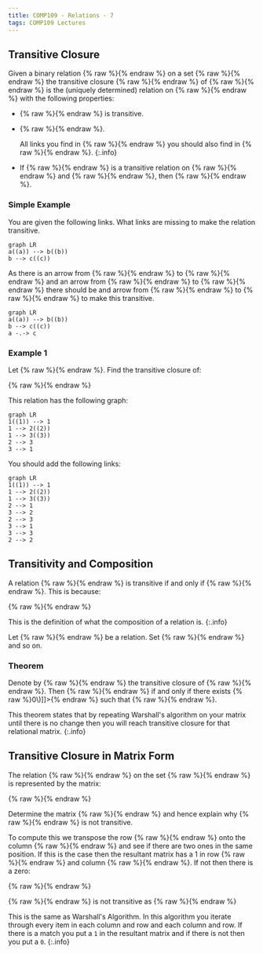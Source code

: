 ```yaml
---
title: COMP109 - Relations - 7
tags: COMP109 Lectures
---
```

## Transitive Closure
Given a binary relation {% raw %}<![CDATA[\(R\)]]>{% endraw %} on a set {% raw %}<![CDATA[\(A\)]]>{% endraw %} the transitive closure {% raw %}<![CDATA[\(R^*\)]]>{% endraw %} of {% raw %}<![CDATA[\(R\)]]>{% endraw %} is the (uniquely determined) relation on {% raw %}<![CDATA[\(A\)]]>{% endraw %} with the following properties:

* {% raw %}<![CDATA[\(R^*\)]]>{% endraw %} is transitive.
* {% raw %}<![CDATA[\(R\subseteq R^*\)]]>{% endraw %}.

	All links you find in {% raw %}<![CDATA[\(R\)]]>{% endraw %} you should also find in {% raw %}<![CDATA[\(R^*\)]]>{% endraw %}.
	{:.info}
* If {% raw %}<![CDATA[\(S\)]]>{% endraw %} is a transitive relation on {% raw %}<![CDATA[\(A\)]]>{% endraw %} and {% raw %}<![CDATA[\(R\subseteq S\)]]>{% endraw %}, then {% raw %}<![CDATA[\(R^*\subseteq S\)]]>{% endraw %}.

### Simple Example
You are given the following links. What links are missing to make the relation transitive.

```mermaid
graph LR
a((a)) --> b((b))
b --> c((c))
```

As there is an arrow from {% raw %}<![CDATA[\(a\)]]>{% endraw %} to {% raw %}<![CDATA[\(b\)]]>{% endraw %} and an arrow from {% raw %}<![CDATA[\(b\)]]>{% endraw %} to {% raw %}<![CDATA[\(c\)]]>{% endraw %} there should be and arrow from {% raw %}<![CDATA[\(a\)]]>{% endraw %} to {% raw %}<![CDATA[\(c\)]]>{% endraw %} to make this transitive.

```mermaid
graph LR
a((a)) --> b((b))
b --> c((c))
a -.-> c
```

### Example 1
Let {% raw %}<![CDATA[\(A=\{1,2,3\}\)]]>{% endraw %}. Find the transitive closure of:

{% raw %}<![CDATA[\[R=\{(1,1),(1,2),(1,3),(2,3),(3,1)\}\]]]>{% endraw %}

This relation has the following graph:

```mermaid
graph LR
1((1)) --> 1
1 --> 2((2))
1 --> 3((3))
2 --> 3
3 --> 1
```

You should add the following links:

```mermaid
graph LR
1((1)) --> 1
1 --> 2((2))
1 --> 3((3))
2 --> 1
3 --> 2
2 --> 3
3 --> 1
3 --> 3
2 --> 2
```

## Transitivity and Composition
A relation {% raw %}<![CDATA[\(S\)]]>{% endraw %} is transitive if and only if {% raw %}<![CDATA[\(S\circ S\subseteq S\)]]>{% endraw %}. This is because:

{% raw %}<![CDATA[\[S\circ S=\{(a,c)\vert \text{ exists } b \text{ such that } aSb \text{ and } bSc\}\]]]>{% endraw %}

This is the definition of what the composition of a relation is.
{:.info}

Let {% raw %}<![CDATA[\(S\)]]>{% endraw %} be a relation. Set {% raw %}<![CDATA[\(S^1=S,S^2=S\circ S,S^3=S\circ S\circ S\circ S\)]]>{% endraw %} and so on.

### Theorem
Denote by {% raw %}<![CDATA[\(S^*\)]]>{% endraw %} the transitive closure of {% raw %}<![CDATA[\(S\)]]>{% endraw %}. Then {% raw %}<![CDATA[\(xS^*y\)]]>{% endraw %} if and only if there exists {% raw %}<![CDATA[\(n>0\)]]>{% endraw %} such that {% raw %}<![CDATA[\(xS^ny\)]]>{% endraw %}.

This theorem states that by repeating Warshall's algorithm on your matrix until there is no change then you will reach transitive closure for that relational matrix.
{:.info}

## Transitive Closure in Matrix Form
The relation {% raw %}<![CDATA[\(R\)]]>{% endraw %} on the set {% raw %}<![CDATA[\(A=\{1,2,3,4,5\}\)]]>{% endraw %} is represented by the matrix:

{% raw %}<![CDATA[\[
\begin{bmatrix}
1&0&0&1&0\\
0&1&0&0&1\\
0&0&1&0&0\\
1&0&1&0&0\\
0&1&0&1&0
\end{bmatrix}
\]]]>{% endraw %}

Determine the matrix {% raw %}<![CDATA[\(R\circ R\)]]>{% endraw %} and hence explain why {% raw %}<![CDATA[\(R\)]]>{% endraw %} is not transitive.

To compute this we transpose the row {% raw %}<![CDATA[\(i\)]]>{% endraw %} onto the column {% raw %}<![CDATA[\(j\)]]>{% endraw %} and see if there are two ones in the same position. If this is the case then the resultant matrix has a 1 in row {% raw %}<![CDATA[\(i\)]]>{% endraw %} and column {% raw %}<![CDATA[\(j\)]]>{% endraw %}. If not then there is a zero:

{% raw %}<![CDATA[\[
\begin{bmatrix}
1&0&0&1&0\\
0&1&0&0&1\\
0&0&1&0&0\\
1&0&1&0&0\\
0&1&0&1&0
\end{bmatrix}
\begin{bmatrix}
1&0&0&1&0\\
0&1&0&0&1\\
0&0&1&0&0\\
1&0&1&0&0\\
0&1&0&1&0
\end{bmatrix}=
\begin{bmatrix}
1&0&1&1&0\\
0&1&0&1&1\\
0&0&1&0&0\\
1&0&1&1&0\\
1&1&1&0&1
\end{bmatrix}
\]]]>{% endraw %}

{% raw %}<![CDATA[\(R\)]]>{% endraw %} is not transitive as {% raw %}<![CDATA[\(R^2\neq R\)]]>{% endraw %}

This is the same as Warshall's Algorithm. In this algorithm you iterate through every item in each column and row and each column and row. If there is a match you put a `1` in the resultant matrix and if there is not then you put a `0`.
{:.info}
